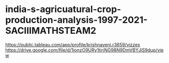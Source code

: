 # india-s-agricuatural-crop-production-analysis-1997-2021-SACIIIMATHSTEAM2
https://public.tableau.com/app/profile/krishnaveni.r3659/vizzes
https://drive.google.com/file/d/1ionzO9URy1tirjNG98N9DmVBYJiS9dup/view
